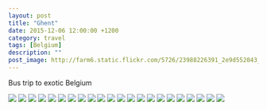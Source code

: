 ```yaml
---
layout: post
title: "Ghent"
date: 2015-12-06 12:00:00 +1200
category: travel
tags: [Belgium]
description: ""
post_image: http://farm6.static.flickr.com/5726/23988226391_2e9d552043_o.jpg
---
```

Bus trip to exotic Belgium

[![](http://farm6.static.flickr.com/5779/23442696034_40705d22b3_c.jpg)](http://farm6.static.flickr.com/5779/23442696034_6996ae0878_o.jpg)
[![](http://farm2.static.flickr.com/1596/23442695554_6f276810fc_c.jpg)](http://farm2.static.flickr.com/1596/23442695554_5c20d1f650_o.jpg)
[![](http://farm6.static.flickr.com/5648/24044818916_c3d4866e64_c.jpg)](http://farm6.static.flickr.com/5648/24044818916_48848d85dc_o.jpg)
[![](http://farm6.static.flickr.com/5633/23444129503_b077813f9b_c.jpg)](http://farm6.static.flickr.com/5633/23444129503_01ea545fae_o.jpg)
[![](http://farm6.static.flickr.com/5653/23988325471_74393cc561_c.jpg)](http://farm6.static.flickr.com/5653/23988325471_4c48d7cca1_o.jpg)
[![](http://farm6.static.flickr.com/5712/23775238300_fcde94d35e_c.jpg)](http://farm6.static.flickr.com/5712/23775238300_f6036c6265_o.jpg)
[![](http://farm2.static.flickr.com/1646/23775140750_a008c500e1_c.jpg)](http://farm2.static.flickr.com/1646/23775140750_ff0a6cd365_o.jpg)
[![](http://farm6.static.flickr.com/5765/23703094019_4be125c6a3_c.jpg)](http://farm6.static.flickr.com/5765/23703094019_08bcd71d99_o.jpg)
[![](http://farm2.static.flickr.com/1711/23703093619_d418e71ae0_c.jpg)](http://farm2.static.flickr.com/1711/23703093619_61c729ffe3_o.jpg)
[![](http://farm2.static.flickr.com/1458/23703093339_b868550eb3_c.jpg)](http://farm2.static.flickr.com/1458/23703093339_9460761a76_o.jpg)
[![](http://farm6.static.flickr.com/5688/24070918395_0030dd544c_c.jpg)](http://farm6.static.flickr.com/5688/24070918395_9dfb39a234_o.jpg)
[![](http://farm2.static.flickr.com/1528/23775236000_2b8d4bfffd_c.jpg)](http://farm2.static.flickr.com/1528/23775236000_0b7c4e1ef7_o.jpg)
[![](http://farm2.static.flickr.com/1557/24070917435_a172dacdd5_c.jpg)](http://farm2.static.flickr.com/1557/24070917435_3d2c5ffdd4_o.jpg)
[![](http://farm6.static.flickr.com/5723/23775234940_e6c9782769_c.jpg)](http://farm6.static.flickr.com/5723/23775234940_21bcb9a48f_o.jpg)
[![](http://farm2.static.flickr.com/1565/23775234600_fc0028cb71_c.jpg)](http://farm2.static.flickr.com/1565/23775234600_3fbcc0234d_o.jpg)
[![](http://farm6.static.flickr.com/5716/23988321571_c4df1bedac_c.jpg)](http://farm6.static.flickr.com/5716/23988321571_04f8e3b279_o.jpg)
[![](http://farm6.static.flickr.com/5650/23442689094_7831d79668_c.jpg)](http://farm6.static.flickr.com/5650/23442689094_36f3aebe01_o.jpg)
[![](http://farm2.static.flickr.com/1464/23702996989_d9487ca2eb_c.jpg)](http://farm2.static.flickr.com/1464/23702996989_0686cc8f33_o.jpg)
[![](http://farm6.static.flickr.com/5623/23962668172_8bb6fdcb0d_c.jpg)](http://farm6.static.flickr.com/5623/23962668172_96b07f70d4_o.jpg)
[![](http://farm2.static.flickr.com/1578/23962667732_1d8f4a03cc_c.jpg)](http://farm2.static.flickr.com/1578/23962667732_ec1b421669_o.jpg)
[![](http://farm6.static.flickr.com/5777/23988226881_39509f66a7_c.jpg)](http://farm6.static.flickr.com/5777/23988226881_d2eb3bcd0c_o.jpg)
[![](http://farm6.static.flickr.com/5624/23775141330_92dac360f4_c.jpg)](http://farm6.static.flickr.com/5624/23775141330_9571acba21_o.jpg)
